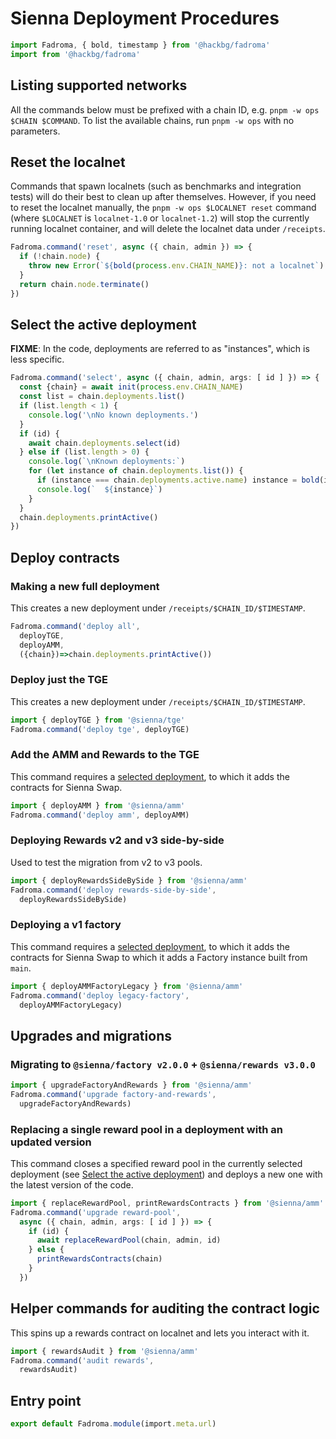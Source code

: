 # Sienna Deployment Procedures

```typescript
import Fadroma, { bold, timestamp } from '@hackbg/fadroma'
import from '@hackbg/fadroma'
```

## Listing supported networks

All the commands below must be prefixed with a chain ID, e.g. `pnpm -w ops $CHAIN $COMMAND`.
To list the available chains, run `pnpm -w ops` with no parameters.

## Reset the localnet

Commands that spawn localnets (such as benchmarks and integration tests)
will do their best to clean up after themselves. However, if you need to
reset the localnet manually, the `pnpm -w ops $LOCALNET reset` command
(where `$LOCALNET` is `localnet-1.0` or `localnet-1.2`) will stop the
currently running localnet container, and will delete the localnet data under `/receipts`.

```typescript
Fadroma.command('reset', async ({ chain, admin }) => {
  if (!chain.node) {
    throw new Error(`${bold(process.env.CHAIN_NAME)}: not a localnet`)
  }
  return chain.node.terminate()
})
```

## Select the active deployment

**FIXME**: In the code, deployments are referred to as "instances", which is less specific.

```typescript
Fadroma.command('select', async ({ chain, admin, args: [ id ] }) => {
  const {chain} = await init(process.env.CHAIN_NAME)
  const list = chain.deployments.list()
  if (list.length < 1) {
    console.log('\nNo known deployments.')
  }
  if (id) {
    await chain.deployments.select(id)
  } else if (list.length > 0) {
    console.log(`\nKnown deployments:`)
    for (let instance of chain.deployments.list()) {
      if (instance === chain.deployments.active.name) instance = bold(instance)
      console.log(`  ${instance}`)
    }
  }
  chain.deployments.printActive()
})
```

## Deploy contracts

### Making a new full deployment

This creates a new deployment under `/receipts/$CHAIN_ID/$TIMESTAMP`.

```typescript
Fadroma.command('deploy all',
  deployTGE,
  deployAMM,
  ({chain})=>chain.deployments.printActive())
```

### Deploy just the TGE

This creates a new deployment under `/receipts/$CHAIN_ID/$TIMESTAMP`.

```typescript
import { deployTGE } from '@sienna/tge'
Fadroma.command('deploy tge', deployTGE)
```

### Add the AMM and Rewards to the TGE

This command requires a [selected deployment](#select-the-active-deployment),
to which it adds the contracts for Sienna Swap.

```typescript
import { deployAMM } from '@sienna/amm'
Fadroma.command('deploy amm', deployAMM)
```

### Deploying Rewards v2 and v3 side-by-side

Used to test the migration from v2 to v3 pools.

```typescript
import { deployRewardsSideBySide } from '@sienna/amm'
Fadroma.command('deploy rewards-side-by-side',
  deployRewardsSideBySide)
```

### Deploying a v1 factory

This command requires a [selected deployment](#select-the-active-deployment),
to which it adds the contracts for Sienna Swap to which it adds a Factory instance
built from `main`.

```typescript
import { deployAMMFactoryLegacy } from '@sienna/amm'
Fadroma.command('deploy legacy-factory',
  deployAMMFactoryLegacy)
```

## Upgrades and migrations

### Migrating to `@sienna/factory v2.0.0` + `@sienna/rewards v3.0.0`

```typescript
import { upgradeFactoryAndRewards } from '@sienna/amm'
Fadroma.command('upgrade factory-and-rewards',
  upgradeFactoryAndRewards)
```

### Replacing a single reward pool in a deployment with an updated version

This command closes a specified reward pool in the currently selected deployment
(see [Select the active deployment](#select-the-active-deployment)) and deploys a new one
with the latest version of the code.

```typescript
import { replaceRewardPool, printRewardsContracts } from '@sienna/amm'
Fadroma.command('upgrade reward-pool',
  async ({ chain, admin, args: [ id ] }) => {
    if (id) {
      await replaceRewardPool(chain, admin, id)
    } else {
      printRewardsContracts(chain)
    }
  })
```

## Helper commands for auditing the contract logic

This spins up a rewards contract on localnet and lets you interact with it.

```typescript
import { rewardsAudit } from '@sienna/amm'
Fadroma.command('audit rewards',
  rewardsAudit)
```

## Entry point

```typescript
export default Fadroma.module(import.meta.url)
```
